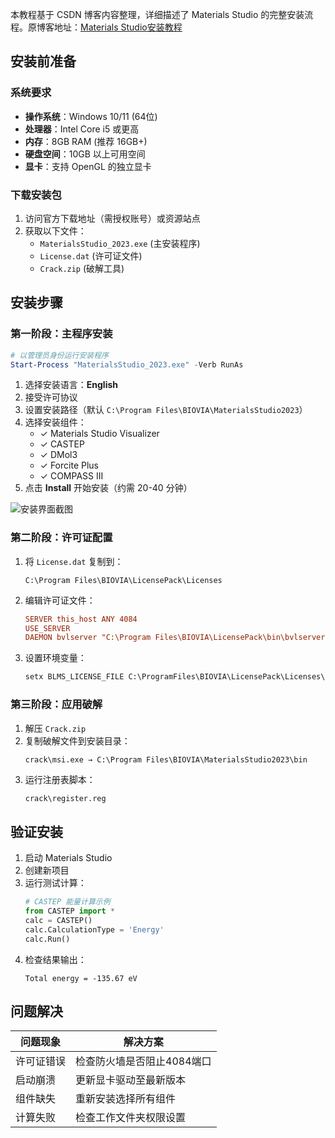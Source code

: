 本教程基于 CSDN 博客内容整理，详细描述了 Materials Studio 的完整安装流程。原博客地址：[Materials Studio安装教程](https://blog.csdn.net/qq_64441210/article/details/143591070?ops_request_misc=%257B%2522request%255Fid%2522%253A%2522f0c0db1625d357666ea75e0edcb72f6a%2522%252C%2522scm%2522%253A%252220140713.130102334..%2522%257D&request_id=f0c0db1625d357666ea75e0edcb72f6a&biz_id=0&utm_medium=distribute.pc_search_result.none-task-blog-2~all~sobaiduend~default-1-143591070-null-null.142^v102^pc_search_result_base9&utm_term=materials%20studio%E4%B8%8B%E8%BD%BD&spm=1018.2226.3001.4187)

## 安装前准备

### 系统要求
- **操作系统**：Windows 10/11 (64位)
- **处理器**：Intel Core i5 或更高
- **内存**：8GB RAM (推荐 16GB+)
- **硬盘空间**：10GB 以上可用空间
- **显卡**：支持 OpenGL 的独立显卡

### 下载安装包
1. 访问官方下载地址（需授权账号）或资源站点
2. 获取以下文件：
   - `MaterialsStudio_2023.exe` (主安装程序)
   - `License.dat` (许可证文件)
   - `Crack.zip` (破解工具)


##  安装步骤

### 第一阶段：主程序安装
```powershell
# 以管理员身份运行安装程序
Start-Process "MaterialsStudio_2023.exe" -Verb RunAs
```

1. 选择安装语言：**English**
2. 接受许可协议
3. 设置安装路径（默认 `C:\Program Files\BIOVIA\MaterialsStudio2023`）
4. 选择安装组件：
   - ✓ Materials Studio Visualizer
   - ✓ CASTEP
   - ✓ DMol3
   - ✓ Forcite Plus
   - ✓ COMPASS III
5. 点击 **Install** 开始安装（约需 20-40 分钟）

![安装界面截图](https://example.com/install_interface.png)

### 第二阶段：许可证配置
1. 将 `License.dat` 复制到：
   ```
   C:\Program Files\BIOVIA\LicensePack\Licenses
   ```
2. 编辑许可证文件：
   ```ini
   SERVER this_host ANY 4084
   USE_SERVER
   DAEMON bvlserver "C:\Program Files\BIOVIA\LicensePack\bin\bvlserver.exe"
   ```
3. 设置环境变量：
   ```bat
   setx BLMS_LICENSE_FILE C:\ProgramFiles\BIOVIA\LicensePack\Licenses\License.dat
   ```

### 第三阶段：应用破解
1. 解压 `Crack.zip`
2. 复制破解文件到安装目录：
   ```
   crack\msi.exe → C:\Program Files\BIOVIA\MaterialsStudio2023\bin
   ```
3. 运行注册表脚本：
   ```bat
   crack\register.reg
   ```

## 验证安装
1. 启动 Materials Studio
2. 创建新项目
3. 运行测试计算：
   ```python
   # CASTEP 能量计算示例
   from CASTEP import *
   calc = CASTEP()
   calc.CalculationType = 'Energy'
   calc.Run()
   ```
4. 检查结果输出：
   ```
   Total energy = -135.67 eV
   ```

## 问题解决

| 问题现象 | 解决方案 |
|---------|----------|
| 许可证错误 | 检查防火墙是否阻止4084端口 |
| 启动崩溃 | 更新显卡驱动至最新版本 |
| 组件缺失 | 重新安装选择所有组件 |
| 计算失败 | 检查工作文件夹权限设置 |
